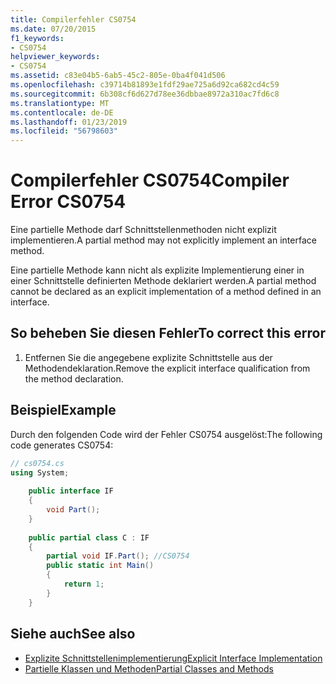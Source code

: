```yaml
---
title: Compilerfehler CS0754
ms.date: 07/20/2015
f1_keywords:
- CS0754
helpviewer_keywords:
- CS0754
ms.assetid: c83e04b5-6ab5-45c2-805e-0ba4f041d506
ms.openlocfilehash: c39714b81893e1fdf29ae725a6d92ca682cd4c59
ms.sourcegitcommit: 6b308cf6d627d78ee36dbbae8972a310ac7fd6c8
ms.translationtype: MT
ms.contentlocale: de-DE
ms.lasthandoff: 01/23/2019
ms.locfileid: "56798603"
---
```

# <a name="compiler-error-cs0754"></a><span data-ttu-id="1f1aa-102">Compilerfehler CS0754</span><span class="sxs-lookup"><span data-stu-id="1f1aa-102">Compiler Error CS0754</span></span>
<span data-ttu-id="1f1aa-103">Eine partielle Methode darf Schnittstellenmethoden nicht explizit implementieren.</span><span class="sxs-lookup"><span data-stu-id="1f1aa-103">A partial method may not explicitly implement an interface method.</span></span>  
  
 <span data-ttu-id="1f1aa-104">Eine partielle Methode kann nicht als explizite Implementierung einer in einer Schnittstelle definierten Methode deklariert werden.</span><span class="sxs-lookup"><span data-stu-id="1f1aa-104">A partial method cannot be declared as an explicit implementation of a method defined in an interface.</span></span>  
  
## <a name="to-correct-this-error"></a><span data-ttu-id="1f1aa-105">So beheben Sie diesen Fehler</span><span class="sxs-lookup"><span data-stu-id="1f1aa-105">To correct this error</span></span>  
  
1.  <span data-ttu-id="1f1aa-106">Entfernen Sie die angegebene explizite Schnittstelle aus der Methodendeklaration.</span><span class="sxs-lookup"><span data-stu-id="1f1aa-106">Remove the explicit interface qualification from the method declaration.</span></span>  
  
## <a name="example"></a><span data-ttu-id="1f1aa-107">Beispiel</span><span class="sxs-lookup"><span data-stu-id="1f1aa-107">Example</span></span>  
 <span data-ttu-id="1f1aa-108">Durch den folgenden Code wird der Fehler CS0754 ausgelöst:</span><span class="sxs-lookup"><span data-stu-id="1f1aa-108">The following code generates CS0754:</span></span>  
  
```csharp  
// cs0754.cs  
using System;  
  
    public interface IF  
    {  
        void Part();  
    }  
  
    public partial class C : IF  
    {  
        partial void IF.Part(); //CS0754  
        public static int Main()  
        {  
            return 1;  
        }  
    }  
```  
  
## <a name="see-also"></a><span data-ttu-id="1f1aa-109">Siehe auch</span><span class="sxs-lookup"><span data-stu-id="1f1aa-109">See also</span></span>

- [<span data-ttu-id="1f1aa-110">Explizite Schnittstellenimplementierung</span><span class="sxs-lookup"><span data-stu-id="1f1aa-110">Explicit Interface Implementation</span></span>](../../csharp/programming-guide/interfaces/explicit-interface-implementation.md)
- [<span data-ttu-id="1f1aa-111">Partielle Klassen und Methoden</span><span class="sxs-lookup"><span data-stu-id="1f1aa-111">Partial Classes and Methods</span></span>](../../csharp/programming-guide/classes-and-structs/partial-classes-and-methods.md)

